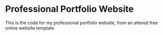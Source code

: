 # Professional Portfolio Website
This is the code for my professional portfolio website, from an altered free online website template.
